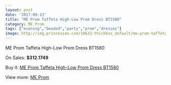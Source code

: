 ```yaml
---
layout: post
date: '2017-09-13'
title: "ME Prom Taffeta High-Low Prom Dress BT1580"
category: ME Prom
tags: ["evening","beaded","party","prom","dresses"]
image: http://img.princessan.com/10632-thickbox_default/me-prom-taffeta-high-low-prom-dress-bt1580.jpg
---
```

ME Prom Taffeta High-Low Prom Dress BT1580

On Sales: **$312.1749**
<a href="https://www.princessan.com/en/me-prom/4641-me-prom-taffeta-high-low-prom-dress-bt1580.html"><amp-img layout="responsive" width="600" height="600" src="//img.princessan.com/10632-thickbox_default/me-prom-taffeta-high-low-prom-dress-bt1580.jpg" alt="ME Prom Taffeta High-Low Prom Dress BT1580 0" /></a>

Buy it: [ME Prom Taffeta High-Low Prom Dress BT1580](https://www.princessan.com/en/me-prom/4641-me-prom-taffeta-high-low-prom-dress-bt1580.html "ME Prom Taffeta High-Low Prom Dress BT1580")

View more: [ME Prom](https://www.princessan.com/en/33-me-prom "ME Prom")